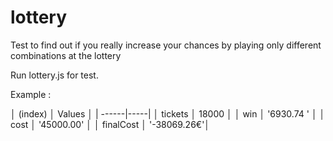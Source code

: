 # lottery
Test to find out if you really increase your chances by playing only different combinations at the lottery

Run lottery.js for test.

Example : 


│  (index)  │   Values    │
| ------|-----|
│  tickets  │    18000    │
│    win    │ '6930.74 '  │
│   cost    │ '45000.00'  │
│ finalCost │ '-38069.26€'│

